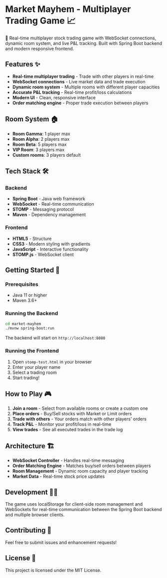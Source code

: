 # Market Mayhem - Multiplayer Trading Game 📈

🚀 Real-time multiplayer stock trading game with WebSocket connections, dynamic room system, and live P&L tracking. Built with Spring Boot backend and modern responsive frontend.

## Features ✨

- **Real-time multiplayer trading** - Trade with other players in real-time
- **WebSocket connections** - Live market data and trade execution
- **Dynamic room system** - Multiple rooms with different player capacities
- **Accurate P&L tracking** - Real-time profit/loss calculations
- **Modern UI** - Clean, responsive interface
- **Order matching engine** - Proper trade execution between players

## Room System 🏠

- **Room Gamma**: 1 player max
- **Room Alpha**: 2 players max  
- **Room Beta**: 5 players max
- **VIP Room**: 3 players max
- **Custom rooms**: 3 players default

## Tech Stack 🛠️

### Backend
- **Spring Boot** - Java web framework
- **WebSocket** - Real-time communication
- **STOMP** - Messaging protocol
- **Maven** - Dependency management

### Frontend
- **HTML5** - Structure
- **CSS3** - Modern styling with gradients
- **JavaScript** - Interactive functionality
- **STOMP.js** - WebSocket client

## Getting Started 🚀

### Prerequisites
- Java 11 or higher
- Maven 3.6+

### Running the Backend
```bash
cd market-mayhem
./mvnw spring-boot:run
```

The backend will start on `http://localhost:8080`

### Running the Frontend
1. Open `stomp-test.html` in your browser
2. Enter your player name
3. Select a trading room
4. Start trading!

## How to Play 🎮

1. **Join a room** - Select from available rooms or create a custom one
2. **Place orders** - Buy/Sell stocks with Market or Limit orders
3. **Trade with others** - Your orders match with other players' orders
4. **Track P&L** - Monitor your profit/loss in real-time
5. **View trades** - See all executed trades in the trade log

## Architecture 🏗️

- **WebSocket Controller** - Handles real-time messaging
- **Order Matching Engine** - Matches buy/sell orders between players
- **Room Management** - Dynamic room capacity and player tracking
- **Market Data** - Real-time stock price updates

## Development 👨‍💻

The game uses localStorage for client-side room management and WebSockets for real-time communication between the Spring Boot backend and multiple browser clients.

## Contributing 🤝

Feel free to submit issues and enhancement requests!

## License 📄

This project is licensed under the MIT License.
